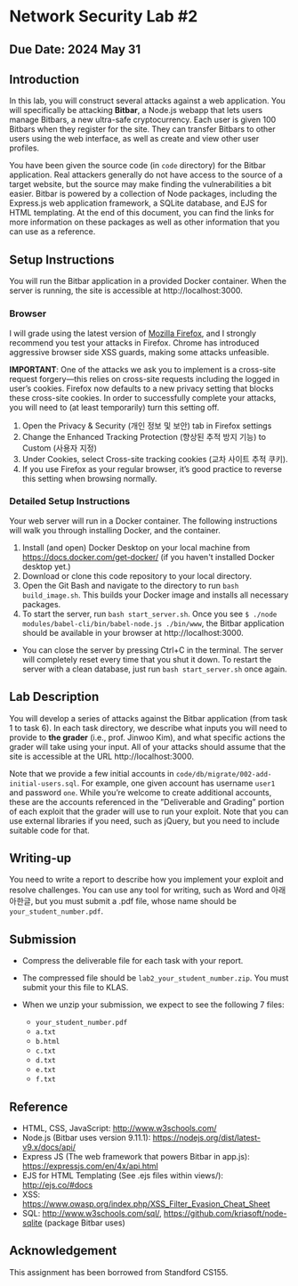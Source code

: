 # Network Security Lab #2

## Due Date: 2024 May 31

## Introduction
In this lab, you will construct several attacks against a web application. You will specifically be attacking **Bitbar**, a Node.js webapp that lets users manage Bitbars, a new ultra-safe cryptocurrency. Each user is given 100 Bitbars when they register for the site. They can transfer Bitbars to other users using the web interface, as well as create and view other user profiles. 

You have been given the source code (in `code` directory) for the Bitbar application. Real attackers generally do not have access to the source of a target website, but the source may make finding the vulnerabilities a bit easier. Bitbar is powered by a collection of Node packages, including the Express.js web application framework, a SQLite database, and EJS for HTML templating. At the end of this document, you can find the links for more information on these packages as well as other information that you can use as a reference.

## Setup Instructions

You will run the Bitbar application in a provided Docker container. When the server is running, the site is accessible at http://localhost:3000.

### Browser

I will grade using the latest version of [Mozilla Firefox](https://www.mozilla.org/ko/firefox/new/), and I strongly recommend you test your attacks in Firefox. Chrome has introduced aggressive browser side XSS guards, making some attacks unfeasible.

**IMPORTANT**: One of the attacks we ask you to implement is a cross-site request forgery—this relies on cross-site requests including the logged in user’s cookies. Firefox now defaults to a new privacy setting that blocks these cross-site cookies. In order to successfully complete your attacks, you will need to (at least temporarily) turn this setting off.

1. Open the Privacy & Security (개인 정보 및 보안) tab in Firefox settings
2. Change the Enhanced Tracking Protection (향상된 추적 방지 기능) to Custom (사용자 지정)
3. Under Cookies, select Cross-site tracking cookies (교차 사이트 추적 쿠키).
4. If you use Firefox as your regular browser, it’s good practice to reverse this setting when browsing normally.

### Detailed Setup Instructions

Your web server will run in a Docker container. The following instructions will walk you through installing Docker, and the container.

1. Install (and open) Docker Desktop on your local machine from https://docs.docker.com/get-docker/ (if you haven't installed Docker desktop yet.)
2. Download or clone this code repository to your local directory.
3. Open the Git Bash and navigate to the directory to run ```bash build_image.sh```. This builds your Docker image and installs all necessary packages.
4. To start the server, run ```bash start_server.sh```. Once you see `$ ./node modules/babel-cli/bin/babel-node.js ./bin/www`, the Bitbar application should be available in your browser at http://localhost:3000.
* You can close the server by pressing Ctrl+C in the terminal. The server will completely reset every time that you shut it down. To restart the server with a clean database, just run `bash start_server.sh` once again.

## Lab Description

You will develop a series of attacks against the Bitbar application (from task 1 to task 6). In each task directory, we describe what inputs you will need to provide to **the grader** (i.e., prof. Jinwoo Kim), and what specific actions the grader will take using your input. All of your attacks should assume that the site is accessible at the URL http://localhost:3000.

Note that we provide a few initial accounts in `code/db/migrate/002-add-initial-users.sql`. For example, one given account has username `user1` and password `one`. While you’re welcome to create additional accounts, these are the accounts referenced in the ”Deliverable and Grading” portion of each exploit that the grader will use to run your exploit. Note that you can use external libraries if you need, such as jQuery, but you need to include suitable code for that.

## Writing-up
You need to write a report to describe how you implement your exploit and resolve challenges. You can use any tool for writing, such as Word and 아래아한글, but you must submit a .pdf file, whose name should be ```your_student_number.pdf```.

## Submission
* Compress the deliverable file for each task with your report.
* The compressed file should be ```lab2_your_student_number.zip```. You must submit your this file to KLAS.

* When we unzip your submission, we expect to see the following 7 files:
  * `your_student_number.pdf`
  * `a.txt`
  * `b.html`
  * `c.txt`
  * `d.txt`
  * `e.txt`
  * `f.txt`

## Reference

* HTML, CSS, JavaScript: http://www.w3schools.com/
* Node.js (Bitbar uses version 9.11.1): https://nodejs.org/dist/latest-v9.x/docs/api/
* Express JS (The web framework that powers Bitbar in app.js): https://expressjs.com/en/4x/api.html
* EJS for HTML Templating (See .ejs files within views/): http://ejs.co/#docs
* XSS: https://www.owasp.org/index.php/XSS_Filter_Evasion_Cheat_Sheet
* SQL: http://www.w3schools.com/sql/, https://github.com/kriasoft/node-sqlite (package Bitbar uses)

## Acknowledgement
This assignment has been borrowed from Standford CS155.
